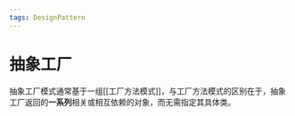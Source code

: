 ```yaml
---
tags: DesignPattern
---
```


# 抽象工厂

抽象工厂模式通常基于一组[[工厂方法模式]]，与工厂方法模式的区别在于，抽象工厂返回的**一系列**相关或相互依赖的对象，而无需指定其具体类。

[//begin]: # "Autogenerated link references for markdown compatibility"
[工厂方法]: 工厂方法.md "工厂方法"
[//end]: # "Autogenerated link references"
